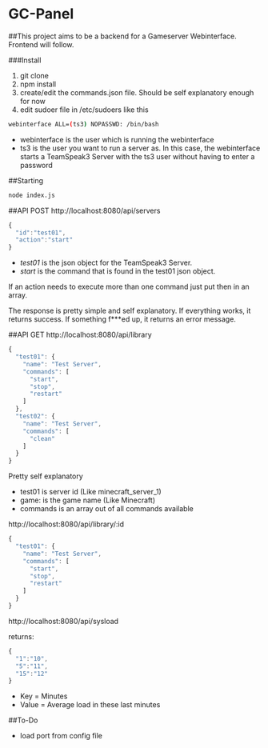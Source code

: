 # GC-Panel

##This project aims to be a backend for a Gameserver Webinterface. Frontend will follow.

###Install
1. git clone
2. npm install
3. create/edit the commands.json file. Should be self explanatory enough for now
4. edit sudoer file in /etc/sudoers like this
```bash
webinterface ALL=(ts3) NOPASSWD: /bin/bash
```
* webinterface is the user which is running the webinterface
* ts3 is the user you want to run a server as. In this case, the webinterface starts a TeamSpeak3 Server with the ts3 user without having to enter a password

##Starting
```bash
node index.js
```
##API POST
http://localhost:8080/api/servers
```javascript
{
  "id":"test01",
  "action":"start"
}
```

* *test01* is the json object for the TeamSpeak3 Server.
* *start* is the command that is found in the test01 json object.

If an action needs to execute more than one command just put then in an array.

The response is pretty simple and self explanatory.
If everything works, it returns success. If something f***ed up, it returns an error message.

##API GET
http://localhost:8080/api/library

```javascript
{
  "test01": {
    "name": "Test Server",
    "commands": [
      "start",
      "stop",
      "restart"
    ]
  },
  "test02": {
    "name": "Test Server",
    "commands": [
      "clean"
    ]
  }
}
```
Pretty self explanatory

* test01 is server id (Like minecraft_server_1)
* game: is the game name (Like Minecraft)
* commands is an array out of all commands available

http://localhost:8080/api/library/:id

```javascript
{
  "test01": {
    "name": "Test Server",
    "commands": [
      "start",
      "stop",
      "restart"
    ]
  }
}
```

http://localhost:8080/api/sysload

returns:
```javascript
{
  "1":"10",
  "5":"11",
  "15":"12"
}
```
* Key = Minutes
* Value = Average load in these last minutes

##To-Do
* load port from config file
